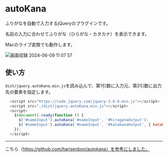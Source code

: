 # autoKana

ふりがなを自動で入力するjQueryのプラグインです。

名前の入力に合わせてふりがな（ひらがな・カタカナ）を表示できます。

Macのライブ変換でも動作します。

![画面収録 2024-06-09 11 07 57](https://github.com/Int314/autoKana/assets/15305383/bafb94ba-64cb-47c8-809f-bc713a74381f)

## 使い方
`dist/jquery.autoKana.min.js`を読み込んで、第1引数に入力元、第2引数に出力先の要素を指定します。

```js
  <script src="https://code.jquery.com/jquery-3.6.0.min.js"></script>
  <script src="./dist/jquery.autoKana.min.js"></script>
  <script>
    $(document).ready(function () {
      $('#nameInput').autoKana('#nameInput', '#hiraganaOutput');
      $('#nameInput').autoKana('#nameInput', '#katakanaOutput', { katakana: true });
    });
  </script>
```

---
こちら（https://github.com/harisenbon/autokana）を参考にしました。
